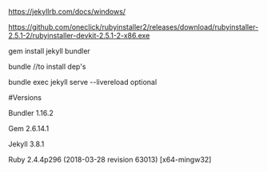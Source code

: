 https://jekyllrb.com/docs/windows/

https://github.com/oneclick/rubyinstaller2/releases/download/rubyinstaller-2.5.1-2/rubyinstaller-devkit-2.5.1-2-x86.exe

gem install jekyll bundler

bundle //to install dep's

bundle exec jekyll serve --livereload optional


#Versions

Bundler 1.16.2

Gem 2.6.14.1

Jekyll 3.8.1

Ruby 2.4.4p296 (2018-03-28 revision 63013) [x64-mingw32]